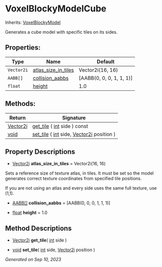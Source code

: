 # VoxelBlockyModelCube

Inherits: [VoxelBlockyModel](VoxelBlockyModel.md)


Generates a cube model with specific tiles on its sides.

## Properties: 


Type        | Name                                           | Default                  
----------- | ---------------------------------------------- | -------------------------
`Vector2i`  | [atlas_size_in_tiles](#i_atlas_size_in_tiles)  | Vector2i(16, 16)         
`AABB[]`    | [collision_aabbs](#i_collision_aabbs)          | [AABB(0, 0, 0, 1, 1, 1)] 
`float`     | [height](#i_height)                            | 1.0                      
<p></p>

## Methods: 


Return                                                                          | Signature                                                                                                                                                                                       
------------------------------------------------------------------------------- | ------------------------------------------------------------------------------------------------------------------------------------------------------------------------------------------------
[Vector2i](https://docs.godotengine.org/en/stable/classes/class_vector2i.html)  | [get_tile](#i_get_tile) ( [int](https://docs.godotengine.org/en/stable/classes/class_int.html) side ) const                                                                                     
[void](#)                                                                       | [set_tile](#i_set_tile) ( [int](https://docs.godotengine.org/en/stable/classes/class_int.html) side, [Vector2i](https://docs.godotengine.org/en/stable/classes/class_vector2i.html) position )  
<p></p>

## Property Descriptions

- [Vector2i](https://docs.godotengine.org/en/stable/classes/class_vector2i.html)<span id="i_atlas_size_in_tiles"></span> **atlas_size_in_tiles** = Vector2i(16, 16)

Sets a reference size of texture atlas, in tiles. It must be set so the model generates correct texture coordinates from specified tile positions.

If you are not using an atlas and every side uses the same full texture, use (1,1).

- [AABB[]](https://docs.godotengine.org/en/stable/classes/class_aabb[].html)<span id="i_collision_aabbs"></span> **collision_aabbs** = [AABB(0, 0, 0, 1, 1, 1)]


- [float](https://docs.godotengine.org/en/stable/classes/class_float.html)<span id="i_height"></span> **height** = 1.0


## Method Descriptions

- [Vector2i](https://docs.godotengine.org/en/stable/classes/class_vector2i.html)<span id="i_get_tile"></span> **get_tile**( [int](https://docs.godotengine.org/en/stable/classes/class_int.html) side ) 


- [void](#)<span id="i_set_tile"></span> **set_tile**( [int](https://docs.godotengine.org/en/stable/classes/class_int.html) side, [Vector2i](https://docs.godotengine.org/en/stable/classes/class_vector2i.html) position ) 


_Generated on Sep 10, 2023_
